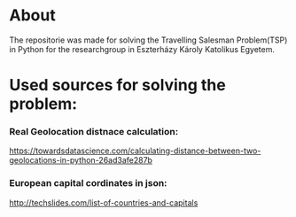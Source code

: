 # About
The repositorie was made for solving the Travelling Salesman Problem(TSP) in Python for the researchgroup in Eszterházy Károly Katolikus Egyetem.

# Used sources for solving the problem:
### Real Geolocation distnace calculation:
https://towardsdatascience.com/calculating-distance-between-two-geolocations-in-python-26ad3afe287b

### European capital cordinates in json:
http://techslides.com/list-of-countries-and-capitals
